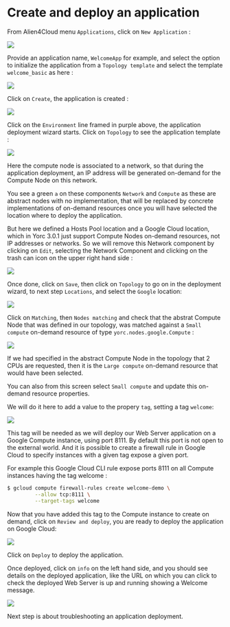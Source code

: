 # Create and deploy an application

From Alien4Cloud menu `Applications`, click on `New Application` :

<img src="../images/a4cApplications.png">

Provide an application name, `WelcomeApp` for example, and select the option
to initialize the application from a `Topology template` and select the template
`welcome_basic` as here :

<img src="../images/a4cNewApplication.png">

Click on `Create`, the application is created :

<img src="../images/a4cApplicationWelcome.png">

Click on the `Environment` line framed in purple above, the application deployment
wizard starts. Click on `Topology` to see the application template :

<img src="../images/a4cApplicationTopology.png">

Here the compute node is associated to a network, so that during the application
deployment, an IP address will be generated on-demand for the Compute Node on this
network.

You see a green `a` on these components `Network` and `Compute` as these are abstract
nodes with no implementation, that will be replaced by concrete implementations 
of on-demand resources once you will have selected the location where to deploy
the application.

But here we defined a Hosts Pool location and a Google Cloud location, which in
Yorc 3.0.1 just support Compute Nodes on-demand resources, not IP addresses or
networks. So we will remove this Network component by clicking on `Edit`, 
selecting the Network Component and clicking on the trash can icon on the upper 
right hand side :

<img src="../images/a4cApplicationTopologyEdit.png">

Once done, click on `Save`, then click on `Topology` to go on in the deployment wizard,
to next step `Locations`, and select the `Google` location:

<img src="../images/a4cApplicationLocation.png">

Click on `Matching`, then `Nodes matching` and check that the abstrat Compute Node
that was defined in our topology, was matched against a `Small compute` on-demand
resource of type `yorc.nodes.google.Compute` :

<img src="../images/a4cApplicationNodesMatching.png">

If we had specified in the abstract Compute Node in the topology that 2 CPUs are
requested, then it is the `Large compute` on-demand resource that would have been
selected.

You can also from this screen select `Small compute` and update this on-demand 
resource properties.

We will do it here to add a value to the propery `tag`, setting a tag `welcome`:

<img src="../images/a4cApplicationNodesMatchingTag.png">

This tag will be needed as we will deploy our Web Server application on a Google Compute instance,
using port 8111. By default this port is not open to the external world.
And it is possible to create a firewall rule in Google Cloud to specify instances
with a given tag expose a given port.

For example this Google Cloud CLI rule expose ports 8111 on all Compute instances
having the tag welcome :
```bash
$ gcloud compute firewall-rules create welcome-demo \
         --allow tcp:8111 \
         --target-tags welcome
```

Now that you have added this tag to the Compute instance to create on demand,
click on `Review and deploy`, you are ready to deploy the application on Google Cloud:

<img src="../images/a4cApplicationDeploy.png">

Click on `Deploy` to deploy the application.

Once deployed, click on `info` on the left hand side, and you should see details
on the deployed application, like the URL on which you can click to check the
deployed Web Server is up and running showing a Welcome message.

<img src="../images/a4cApplicationInfo.png">

Next step is about troubleshooting an application deployment.
